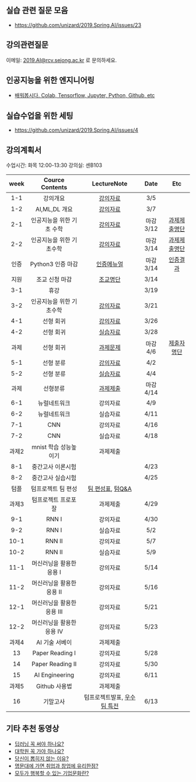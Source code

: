 ## 실습 관련 질문 모음
- https://github.com/unizard/2019.Spring.AI/issues/23


## 강의관련질문
이메일: 2019.AI@rcv.sejong.ac.kr 로 문의하세요.

## 인공지능을 위한 엔지니어링 
- [배워봅시다. Colab, Tensorflow, Jupyter, Python, Github, etc](https://github.com/unizard/2019.Spring.AI/blob/master/Engineering_for_AI.md)

## 실습수업을 위한 세팅
- https://github.com/unizard/2019.Spring.AI/issues/4

## 강의계획서
수업시간: 화목 12:00-13:30
강의실: 센B103

| week | Cource Contents | LectureNote | Date |  Etc | 
|:---:|:---:|:---:|:---:|:---:| 
| 1-1 | 강의개요 | [강의자료](https://drive.google.com/file/d/14X6qfz8eUUxa2l4xUj9LH6ETRYOHHy5y/view?usp=sharing) | 3/5 |  |
| 1-2 | AI,ML,DL 개요 | [강의자료](https://www.dropbox.com/s/gm8uopn6bicw45t/%EC%9D%B8%EA%B3%B5%EC%A7%80%EB%8A%A5_2%EC%9D%BC%EC%B0%A8_%EC%B5%9C%EC%A2%85.pdf?dl=0) | 3/7 | |
| 2-1 | 인공지능을 위한 기초 수학  | [강의자료](https://www.dropbox.com/s/hpq0it4q8esfx6t/%EC%9D%B8%EA%B3%B5%EC%A7%80%EB%8A%A5_3%EC%9D%BC%EC%B0%A8_%EC%97%85%EB%A1%9C%EB%93%9C.pdf?dl=0) | 마감 3/12 | [과제제출명단](https://github.com/unizard/2019.Spring.AI/issues/5#issuecomment-476542443)|
| 2-2 | 인공지능을 위한 기초수학 | [강의자료](https://www.dropbox.com/s/4v5jvkvz0hl2daj/%EC%9D%B8%EA%B3%B5%EC%A7%80%EB%8A%A5_4%EC%9D%BC%EC%B0%A8_%EC%B5%9C%EC%A2%85%EB%B3%B8.pdf?dl=0) | 마감 3/14 | [과제제출명단](https://github.com/unizard/2019.Spring.AI/issues/14#issuecomment-476540487)|
| 인증 |   Python3 인증 마감  | [인증메뉴얼](https://drive.google.com/open?id=1RbyeDAsobFdMZq2chROPe4UVWqjOsVhl) | 마감 3/14 | [인증결과](https://github.com/unizard/2019.Spring.AI/issues/13) |
| 지원 |   조교 신청 마감  | [조교명단](https://github.com/unizard/2019.Spring.AI/issues/16) | 3/14 | |
| 3-1 | 휴강 |  | 3/19 | |
| 3-2 | 인공지능을 위한 기초수학 | [강의자료](https://www.dropbox.com/s/p76xsamd0fxvu56/%EC%9D%B8%EA%B3%B5%EC%A7%80%EB%8A%A5_6%EC%9D%BC%EC%B0%A8_v2.pdf?dl=0) | 3/21 | |
| 4-1 | 선형 회귀 | [강의자료](https://www.dropbox.com/s/ttmeq70bgqttkj8/%EC%9D%B8%EA%B3%B5%EC%A7%80%EB%8A%A5_7%EC%9D%BC%EC%B0%A8_%EC%B5%9C%EC%A2%85.pdf?dl=0) | 3/26 | |
| 4-2 | 선형 회귀 | [실습자료](https://colab.research.google.com/drive/1zf0keTCZ1UQBc030CkJk6S6xHaSlVvgH) | 3/28 | |
| 과제 | 선형 회귀 | [과제문제](https://github.com/unizard/2019.Spring.AI/issues/27) | 마감 4/6 | [제출자명단](https://github.com/unizard/2019.Spring.AI/issues/27#issuecomment-480591322) |
| 5-1 | 선형 분류 | [강의자료](https://www.dropbox.com/s/6fuqi8j60dkrara/%EC%9D%B8%EA%B3%B5%EC%A7%80%EB%8A%A5_9%EC%9D%BC%EC%B0%A8_%EC%B5%9C%EC%A2%85.pdf?dl=0) | 4/2 | |
| 5-2 | 선형 분류 | [실습자료](https://github.com/unizard/2019.Spring.AI/issues/34) | 4/4 | |
| 과제 | 선형분류 | [과제제출](https://github.com/unizard/2019.Spring.AI/issues/38) | 마감 4/14  |
| 6-1 | 뉴럴네트워크 | 강의자료 | 4/9 | |
| 6-2 | 뉴럴네트워크 | 실습자료 | 4/11 | |
| 7-1 | CNN | 강의자료 | 4/16 | |
| 7-2 | CNN | 실습자료 | 4/18 | |
| 과제2| mnist 학습 성능높이기 | 과제제출 |    | |
| 8-1 | 중간고사 이론시험 |   | 4/23   | |
| 8-2 | 중간고사 실습시험 |   | 4/25   | |
| 텀플 | 텀프로젝트 팀 편성  | [팀 편성표](https://github.com/unizard/2019.Spring.AI/issues/3), [텀Q&A](https://github.com/unizard/2019.Spring.AI/issues/24) |    | |
| 과제3 | 텀프로젝트 프로포잘 | 과제제출 |  4/29 | |
| 9-1 | RNN I | 강의자료  | 4/30   | |
| 9-2 | RNN I | 실습자료  | 5/2   | |
| 10-1 | RNN II | 강의자료  | 5/7   | |
| 10-2 | RNN II | 실습자료  | 5/9   | |
| 11-1 | 머신러닝을 활용한 응용 I  | 강의자료  | 5/14   | |
| 11-2 | 머신러닝을 활용한 응용 II | 강의자료  | 5/16   | |
| 12-1 | 머신러닝을 활용한 응용 III  | 강의자료  | 5/21 | |
| 12-2 | 머신러닝을 활용한 응용 IV | 강의자료  | 5/23   | |
| 과제4 | AI 기술 서베이  | 과제제출 |    | |
| 13 | Paper Reading I  | 강의자료  | 5/28 | |
| 14 | Paper Reading II | 강의자료  | 5/30   | |
| 15 | AI Engineering | 강의자료  | 6/11   | |
| 과제5 | Github 사용법 | 과제제출 |    | |
| 16 | 기말고사 | 텀프로젝트발표, [우수팀 특전](https://github.com/unizard/2019.Spring.AI/issues/18)  | 6/13   | |


## 기타 추천 동영상
- [딥러닝 꼭 써야 하나요?](https://github.com/unizard/2019.Spring.AI/issues/10)
- [대학원 꼭 가야 하나요?](https://github.com/unizard/2019.Spring.AI/issues/11)
- [당신이 뽑히지 않는 이유?](https://github.com/unizard/2019.Spring.AI/issues/12)
- [명문대에 가면 취업과 창업에 유리한점?](https://github.com/unizard/2019.Spring.AI/issues/28)
- [모두가 행복할 수 있는 기업문화란?](https://github.com/unizard/2019.Spring.AI/issues/29)
















